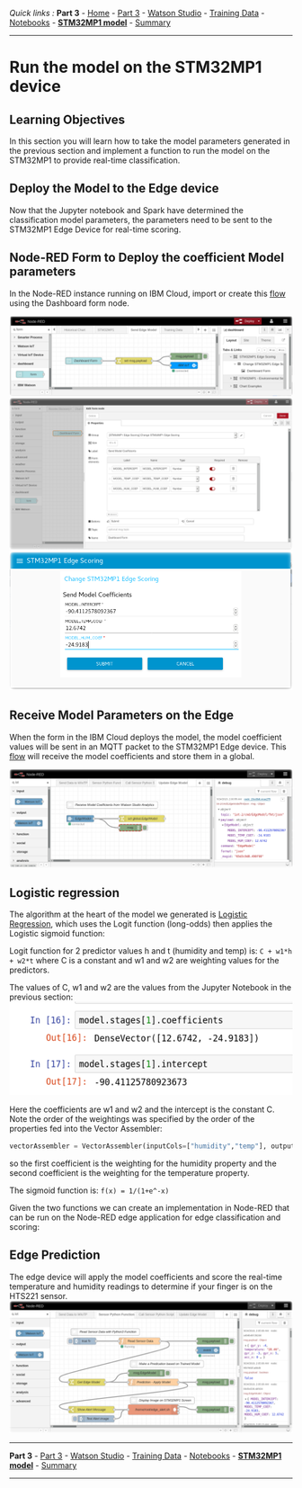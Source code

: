 *Quick links :*
**Part 3** - [Home](/README.md) - [Part 3](README.md) - [Watson Studio](STUDIO.md) - [Training Data](TRAINING.md) - [Notebooks](JUPYTER.md) - [**STM32MP1 model**](MODEL.md) - [Summary](SUMMARY.md)
***

# Run the model on the STM32MP1 device

## Learning Objectives

In this section you will learn how to take the model parameters generated in the previous section and implement a function to run the model on the STM32MP1 to provide real-time classification.

## Deploy the Model to the Edge device

Now that the Jupyter notebook and Spark have determined the classification model parameters, the parameters need to be sent to the STM32MP1 Edge Device for real-time scoring.

## Node-RED Form to Deploy the coefficient Model parameters

In the Node-RED instance running on IBM Cloud, import or create this [flow](flows/NR-deploy-model-form.json) using the Dashboard form node.

![nodered deploy model form](screenshots/nr-dashboard-form-flow-deploy-model.png)
![nodered deploy model coef](screenshots/nr-dashboard-form-model-coef.png)
![nodered deploy model coef](screenshots/nr-dashboard-form-deploy-coef.png)

## Receive Model Parameters on the Edge

When the form in the IBM Cloud deploys the model, the model coefficient values will be sent in an MQTT packet to the STM32MP1 Edge device.  This [flow](flows/NR-edge-receive-model-coef.json) will receive the model coefficients and store them in a global.

![nodered receive edge model](screenshots/nr-flow-receive-edge-model.png)

## Logistic regression

The algorithm at the heart of the model we generated is [Logistic Regression](https://en.wikipedia.org/wiki/Logistic_regression), which uses the Logit function (long-odds) then applies the Logistic sigmoid function:

Logit function for 2 predictor values h and t (humidity and temp) is: ```C + w1*h + w2*t``` where C is a constant and w1 and w2 are weighting values for the predictors.

The values of C, w1 and w2 are the values from the Jupyter Notebook in the previous section: ![model output](screenshots/WatsonStudio-model-parameters.png)

Here the coefficients are w1 and w2 and the intercept is the constant C.  Note the order of the weightings was specified by the order of the properties fed into the Vector Assembler:

```python
vectorAssembler = VectorAssembler(inputCols=["humidity","temp"], outputCol="features")
```

so the first coefficient is the weighting for the humidity property and the second coefficient is the weighting for the temperature property.

The sigmoid function is: ```f(x) = 1/(1+e^-x)```

Given the two functions we can create an implementation in Node-RED that can be run on the Node-RED edge application for edge classification and scoring:

## Edge Prediction
 The edge device will apply the model coefficients and score the real-time temperature and humidity readings to determine if your finger is on the HTS221 sensor.
![nodered edge prediction model](screenshots/nr-edge-prediction.png)

***
**Part 3** - [Part 3](README.md) - [Watson Studio](STUDIO.md) - [Training Data](TRAINING.md) - [Notebooks](JUPYTER.md) - [**STM32MP1 model**](MODEL.md) - [Summary](SUMMARY.md)
***
